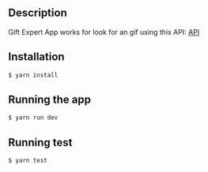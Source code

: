 ## Description
Gift Expert App works for look for an gif using this API: [API](https://api.giphy.com/v1/gifs/search?api_key=iDn9xKsH4UGEYuoqPjmhjNKfKlNWPeL3&q=${category}&limit=5)


## Installation

```bash
$ yarn install
```

## Running the app
```bash
$ yarn run dev
```

## Running test
```bash
$ yarn test
```